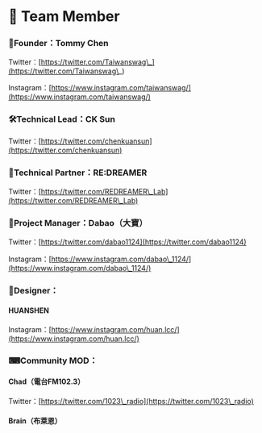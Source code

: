 # 💼 Team Member

### 👑Founder：Tommy Chen

Twitter：[https://twitter.com/Taiwanswag\_](https://twitter.com/Taiwanswag\_)

Instagram：[https://www.instagram.com/taiwanswag/](https://www.instagram.com/taiwanswag/)

### 🛠Technical Lead：CK Sun

Twitter：[https://twitter.com/chenkuansun](https://twitter.com/chenkuansun)

### 💪Technical Partner：RE:DREAMER

Twitter：[https://twitter.com/REDREAMER\_Lab](https://twitter.com/REDREAMER\_Lab)

### 👟Project Manager：Dabao（大寶）

Twitter：[https://twitter.com/dabao1124](https://twitter.com/dabao1124)

Instagram：[https://www.instagram.com/dabao\_1124/](https://www.instagram.com/dabao\_1124/)

### 📐Designer：

#### HUANSHEN

Instagram：[https://www.instagram.com/huan.lcc/](https://www.instagram.com/huan.lcc/)

### ⌨Community MOD：

#### Chad（電台FM102.3）

Twitter：[https://twitter.com/1023\_radio](https://twitter.com/1023\_radio)

#### Brain（布萊恩）



